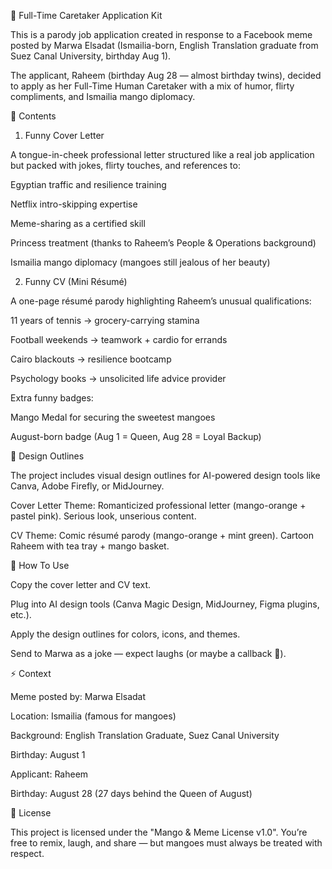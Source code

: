 🥭 Full-Time Caretaker Application Kit

This is a parody job application created in response to a Facebook meme posted by Marwa Elsadat (Ismailia-born, English Translation graduate from Suez Canal University, birthday Aug 1).

The applicant, Raheem (birthday Aug 28 — almost birthday twins), decided to apply as her Full-Time Human Caretaker with a mix of humor, flirty compliments, and Ismailia mango diplomacy.

📂 Contents
1. Funny Cover Letter

A tongue-in-cheek professional letter structured like a real job application but packed with jokes, flirty touches, and references to:

Egyptian traffic and resilience training

Netflix intro-skipping expertise

Meme-sharing as a certified skill

Princess treatment (thanks to Raheem’s People & Operations background)

Ismailia mango diplomacy (mangoes still jealous of her beauty)

2. Funny CV (Mini Résumé)

A one-page résumé parody highlighting Raheem’s unusual qualifications:

11 years of tennis → grocery-carrying stamina

Football weekends → teamwork + cardio for errands

Cairo blackouts → resilience bootcamp

Psychology books → unsolicited life advice provider

Extra funny badges:

Mango Medal for securing the sweetest mangoes

August-born badge (Aug 1 = Queen, Aug 28 = Loyal Backup)

🎨 Design Outlines

The project includes visual design outlines for AI-powered design tools like Canva, Adobe Firefly, or MidJourney.

Cover Letter Theme: Romanticized professional letter (mango-orange + pastel pink). Serious look, unserious content.

CV Theme: Comic résumé parody (mango-orange + mint green). Cartoon Raheem with tea tray + mango basket.

🚀 How To Use

Copy the cover letter and CV text.

Plug into AI design tools (Canva Magic Design, MidJourney, Figma plugins, etc.).

Apply the design outlines for colors, icons, and themes.

Send to Marwa as a joke — expect laughs (or maybe a callback 👑).

⚡ Context

Meme posted by: Marwa Elsadat

Location: Ismailia (famous for mangoes)

Background: English Translation Graduate, Suez Canal University

Birthday: August 1

Applicant: Raheem

Birthday: August 28 (27 days behind the Queen of August)

📜 License

This project is licensed under the "Mango & Meme License v1.0".
You’re free to remix, laugh, and share — but mangoes must always be treated with respect.
